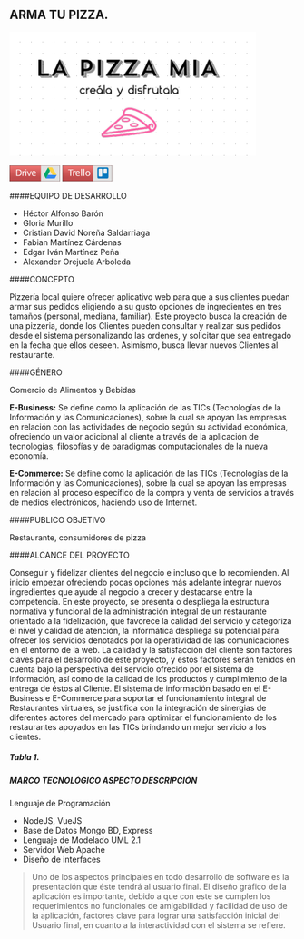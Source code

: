 ## ARMA TU PIZZA.

![](https://raw.githubusercontent.com/CristianNorga/utpC3_createYourPizza/master/src/images/log_proyectomintic.png)

<div>
  <a href="https://drive.google.com/drive/u/0/folders/1c1awYxqhMd4tylXQwCfHAOtwogz4quAT"><img src="https://raw.githubusercontent.com/CristianNorga/utpC3_createYourPizza/master/src/images/drive.svg" height="28"></a> <a href="https://trello.com/b/MHVkfmNo/createyourpizza"><img src="https://raw.githubusercontent.com/CristianNorga/utpC3_createYourPizza/master/src/images/trello.svg" height="28"></a>
</div>

####EQUIPO DE DESARROLLO 
- Héctor Alfonso Barón
- Gloria Murillo
- Cristian David Noreña Saldarriaga
- Fabian Martínez Cárdenas
- Edgar Iván Martínez Peña
- Alexander Orejuela Arboleda

####CONCEPTO

Pizzería local quiere ofrecer aplicativo web para que a sus clientes puedan armar sus pedidos eligiendo a su gusto opciones de ingredientes en tres tamaños (personal, mediana, familiar).
Este proyecto busca la creación de una pizzeria, donde los Clientes pueden consultar y realizar sus pedidos desde el sistema personalizando las ordenes, y solicitar que sea entregado en la fecha que ellos deseen. Asimismo, busca llevar nuevos Clientes al restaurante.

####GÉNERO

Comercio de Alimentos y Bebidas

**E-Business:** Se define como la aplicación de las TICs (Tecnologías de la Información y las Comunicaciones), sobre la cual se apoyan las empresas en relación con las actividades de negocio según su actividad económica, ofreciendo un valor adicional al cliente a través de la aplicación de tecnologías, filosofías y de paradigmas computacionales de la nueva economía.

**E-Commerce:** Se define como la aplicación de las TICs (Tecnologías de la Información y las Comunicaciones), sobre la cual se apoyan las empresas en relación al proceso específico de la compra y venta de servicios a través de medios electrónicos, haciendo uso de Internet.

####PUBLICO OBJETIVO

Restaurante, consumidores de pizza

####ALCANCE DEL PROYECTO

Conseguir y fidelizar clientes del negocio e incluso que lo recomienden. Al inicio empezar ofreciendo pocas opciones más adelante integrar nuevos ingredientes que ayude al negocio a crecer y destacarse entre la competencia.
En este proyecto, se presenta o despliega la estructura normativa y funcional de la administración integral de un restaurante orientado a la fidelización, que favorece la calidad del servicio y categoriza el nivel y calidad de atención, la informática despliega su potencial para ofrecer los servicios denotados por la operatividad de las comunicaciones en el entorno de la web.
La calidad y la satisfacción del cliente son factores claves para el desarrollo de este proyecto, y estos factores serán tenidos en cuenta bajo la perspectiva del servicio ofrecido por el sistema de información, así como de la calidad de los productos y cumplimiento de la entrega de éstos al Cliente.
El sistema de información basado en el E-Business e E-Commerce para soportar el funcionamiento integral de Restaurantes virtuales, se justifica con la integración de sinergias de diferentes actores del mercado para optimizar el funcionamiento de los restaurantes apoyados en las TICs brindando un mejor servicio a los clientes.
##### Tabla 1.
##### MARCO TECNOLÓGICO ASPECTO DESCRIPCIÓN
Lenguaje de Programación
- NodeJS, VueJS
- Base de Datos Mongo BD, Express 
- Lenguaje de Modelado UML 2.1 
- Servidor Web Apache
- Diseño de interfaces 

>Uno de los aspectos principales en todo desarrollo de software es la presentación que éste tendrá al usuario final. El diseño gráfico de la aplicación es importante, debido a que con este se cumplen los requerimientos no funcionales de amigabilidad y facilidad de uso de la aplicación, factores clave para lograr una satisfacción inicial del Usuario final, en cuanto a la interactividad con el sistema se refiere.
